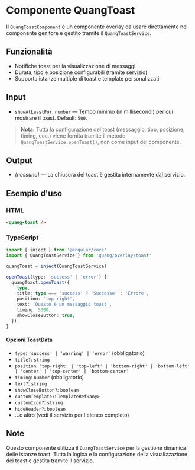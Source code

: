# Componente QuangToast

Il `QuangToastComponent` è un componente overlay da usare direttamente nel componente genitore e gestito tramite il `QuangToastService`.

## Funzionalità

- Notifiche toast per la visualizzazione di messaggi
- Durata, tipo e posizione configurabili (tramite servizio)
- Supporta istanze multiple di toast e template personalizzati

## Input

- `showAtLeastFor`: `number` — Tempo minimo (in millisecondi) per cui mostrare il toast. Default: `500`.

> **Nota:** Tutta la configurazione del toast (messaggio, tipo, posizione, timing, ecc.) viene fornita tramite il metodo `QuangToastService.openToast()`, non come input del componente.

## Output

- *(nessuno)* — La chiusura del toast è gestita internamente dal servizio.

## Esempio d'uso

### HTML

```html
<quang-toast />
```

### TypeScript

```typescript
import { inject } from '@angular/core'
import { QuangToastService } from 'quang/overlay/toast'

quangToast = inject(QuangToastService)

openToast(type: 'success' | 'error') {
  quangToast.openToast({
    type,
    title: type === 'success' ? 'Successo' : 'Errore',
    position: 'top-right',
    text: 'Questo è un messaggio toast',
    timing: 5000,
    showCloseButton: true,
  })
}
```

#### Opzioni ToastData

- `type`: `'success' | 'warning' | 'error'` (obbligatorio)
- `title?`: `string`
- `position`: `'top-right' | 'top-left' | 'bottom-right' | 'bottom-left' | 'center' | 'top-center' | 'bottom-center'`
- `timing`: `number` (obbligatorio)
- `text?`: `string`
- `showCloseButton?`: `boolean`
- `customTemplate?`: `TemplateRef<any>`
- `customIcon?`: `string`
- `hideHeader?`: `boolean`
- ...e altro (vedi il servizio per l'elenco completo)

## Note

Questo componente utilizza il `QuangToastService` per la gestione dinamica delle istanze toast. Tutta la logica e la configurazione della visualizzazione dei toast è gestita tramite il servizio.
